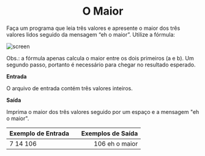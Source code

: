 <center>

  # O Maior

</center>

Faça um programa que leia três valores e apresente o maior dos três valores lidos seguido da mensagem “eh o maior”. Utilize a fórmula:

![screen](https://resources.urionlinejudge.com.br/gallery/images/problems/UOJ_1013.png)

Obs.: a fórmula apenas calcula o maior entre os dois primeiros (a e b). Um segundo passo, portanto é necessário para chegar no resultado esperado.

**Entrada**

O arquivo de entrada contém três valores inteiros.

**Saída**

Imprima o maior dos três valores seguido por um espaço e a mensagem "eh o maior".

<div align="center">

| Exemplo de Entrada  |              |     Exemplos de Saída   |
| :------------------ | :----------: | -----------------------:|
|      7 14 106       |              |      106 eh o maior     |





</div>










